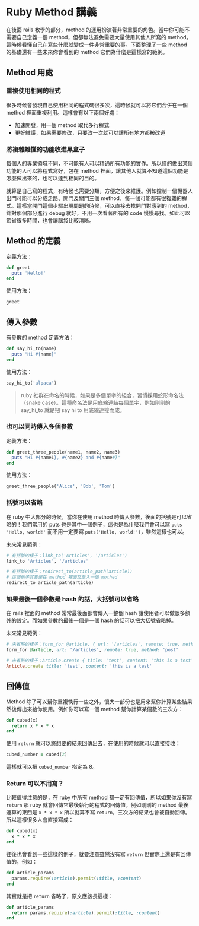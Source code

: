 # Ruby Method 講義

在後面 rails 教學的部分，method 的運用扮演著非常重要的角色。當中你可能不需要自己定義一個 method，但卻無法避免需要大量使用其他人所寫的 method。這時候看懂自己在寫些什麼就變成一件非常重要的事。下面整理了一些 method 的基礎還有一些未來你會看到的 method 它們為什麼是這樣寫的範例。

## Method 用處

### 重複使用相同的程式

很多時候會發現自己使用相同的程式碼很多次，這時候就可以將它們合併在一個 method 裡面重複利用。這樣會有以下兩個好處：

* 加速開發，用一個 method 取代多行程式
* 更好維護，如果需要修改，只要改一次就可以讓所有地方都被改道

### 將複雜難懂的功能收進黑盒子

每個人的專業領域不同，不可能有人可以精通所有功能的實作。所以懂的做出某個功能的人可以將程式寫好，包在 method 裡面，讓其他人就算不知道這個功能是怎麼做出來的，也可以達到相同的目的。

就算是自己寫的程式，有時候也需要分類，方便之後來維護。例如控制一個機器人出門可能可以分成走路、開門及關門三個 method，每一個可能都有很複雜的程式。這樣當開門這個步驟出現問題的時候，可以直接去找開門對應到的 method，針對那個部分進行 debug 就好，不用一次看著所有的 code 慢慢尋找。如此可以節省很多時間，也會讓腦袋比較清晰。

## Method 的定義

定義方法：

```ruby
def greet
  puts 'Hello!'
end
```

使用方法：

```ruby
greet
```

## 傳入參數

有參數的 method 定義方法：

```ruby
def say_hi_to(name)
  puts "Hi #{name}"
end
```

使用方法：

```ruby
say_hi_to('alpaca')
```

> ruby 社群在命名的時候，如果是多個單字的組合，習慣採用蛇形命名法（snake case）。這種命名法是用底線連結每個單字，例如剛剛的 say\_hi\_to 就是把 say hi to 用底線連接而成。

### 也可以同時傳入多個參數

定義方法：

```ruby
def greet_three_people(name1, name2, name3)
  puts "Hi #{name1}, #{name2} and #{name#}"
end
```

使用方法：

```ruby
greet_three_people('Alice', 'Bob', 'Tom')
```

### 括號可以省略

在 ruby 中大部分的時候，當你在使用 method 時傳入參數，後面的括號是可以省略的！我們常用的 puts 也是其中一個例子，這也是為什麼我們會可以寫 `puts 'Hello, world!'` 而不用一定要寫 `puts('Hello, world!')`，雖然這樣也可以。

未來常見範例：

```ruby
# 有括號的樣子：link_to('Articles', '/articles')
link_to 'Articles', '/articles'

# 有括號的樣子：redirect_to(article_path(article))
# 這個例子其實是在 method 裡面又放入一個 mothed
redirect_to article_path(article)
```

### 如果最後一個參數是 hash 的話，大括號可以省略

在 rails 裡面的 method 常常最後面都會傳入一整個 hash 讓使用者可以做很多額外的設定。而如果參數的最後一個是一個 hash 的話可以把大括號省略掉。

未來常見範例：

```ruby
# 未省略的樣子：form_for @article, { url: '/articles', remote: true, method: 'post' }
form_for @article, url: '/articles', remote: true, method: 'post'

# 未省略的樣子：Article.create { title: 'test', content: 'this is a test' }
Article.create title: 'test', content: 'this is a test'
```

## 回傳值

Method 除了可以幫你重複執行一些之外，很大一部份也是用來幫你計算某些結果然後傳出來給你使用。例如你可以寫一個 method 幫你計算某個數的三次方：

```ruby
def cubed(x)
  return x * x * x
end
```

使用 `return` 就可以將想要的結果回傳出去，在使用的時候就可以直接接收：

```ruby
cubed_number = cubed(2)
```

這樣就可以把 `cubed_number` 指定為 8。

### Return 可以不用寫？

比較值得注意的是，在 ruby 中所有 method 都一定有回傳值，所以如果你沒有寫 `return` 那 ruby 就會回傳它最後執行的程式的回傳值。例如剛剛的 method 最後運算的東西是 `x * x * x` 所以就算不寫 `return`，三次方的結果也會被自動回傳。所以這樣很多人會直接寫成：

```ruby
def cubed(x)
  x * x * x
end
```

往後也會看到一些這樣的例子，就要注意雖然沒有寫 `return` 但實際上還是有回傳值的，例如：

```ruby
def article_params
  params.require(:article).permit(:title, :content)
end
```

其實就是把 `return` 省略了，原文應該長這樣：

```ruby
def article_params
  return params.require(:article).permit(:title, :content)
end
```



